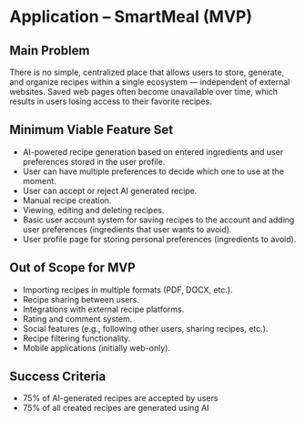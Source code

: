 # Application – SmartMeal (MVP)

## Main Problem

There is no simple, centralized place that allows users to store, generate, and organize recipes within a single ecosystem — independent of external websites. Saved web pages often become unavailable over time, which results in users losing access to their favorite recipes.

## Minimum Viable Feature Set

- AI-powered recipe generation based on entered ingredients and user preferences stored in the user profile.
- User can have multiple preferences to decide which one to use at the moment.
- User can accept or reject AI generated recipe.
- Manual recipe creation.
- Viewing, editing and deleting recipes.
- Basic user account system for saving recipes to the account and adding user preferences (ingredients that user wants to avoid).
- User profile page for storing personal preferences (ingredients to avoid).

## Out of Scope for MVP

- Importing recipes in multiple formats (PDF, DOCX, etc.).
- Recipe sharing between users.
- Integrations with external recipe platforms.
- Rating and comment system.
- Social features (e.g., following other users, sharing recipes, etc.).
- Recipe filtering functionality.
- Mobile applications (initially web-only).

## Success Criteria

- 75% of AI-generated recipes are accepted by users
- 75% of all created recipes are generated using AI
